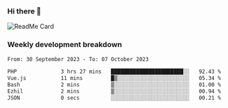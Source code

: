 ### Hi there 👋

<!--
**itzcy/itzcy** is a ✨ _special_ ✨ repository because its `README.md` (this file) appears on your GitHub profile.

Here are some ideas to get you started:

- 🔭 I’m currently working on ...
- 🌱 I’m currently learning ...
- 👯 I’m looking to collaborate on ...
- 🤔 I’m looking for help with ...
- 💬 Ask me about ...
- 📫 How to reach me: ...
- 😄 Pronouns: ...
- ⚡ Fun fact: ...
-->
![ReadMe Card](https://github-readme-stats.vercel.app/api?username=itzcy&show_icons=true&title_color=2d3198&icon_color=797cb8&text_color=24292e&bg_color=f6f8fa)

### Weekly development breakdown
<!--START_SECTION:waka-->

```txt
From: 30 September 2023 - To: 07 October 2023

PHP              3 hrs 27 mins   ███████████████████████░░   92.43 %
Vue.js           11 mins         █▒░░░░░░░░░░░░░░░░░░░░░░░   05.34 %
Bash             2 mins          ▒░░░░░░░░░░░░░░░░░░░░░░░░   01.00 %
Ezhil            2 mins          ▒░░░░░░░░░░░░░░░░░░░░░░░░   00.94 %
JSON             0 secs          ░░░░░░░░░░░░░░░░░░░░░░░░░   00.21 %
```

<!--END_SECTION:waka-->
